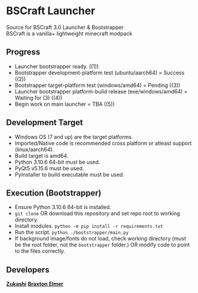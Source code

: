 # BSCraft Launcher

Source for BSCraft 3.0 Launcher & Bootstrapper <br>
BSCraft is a vanilla+ lightweight minecraft modpack 

## Progress

- Launcher bootstrapper ready. ((1))
- Bootstrapper development-platform test (ubuntu/aarch64) = Success ((2))
- Bootstrapper target-platform test (windows/amd64) = Pending ((3))
- Launcher bootstrapper platform-build release (exe/windows/amd64) = Waiting for (3) ((4))
- Begin work on main launcher = TBA ((5))

## Development Target

- Windows OS (7 and up) are the target platforms.
- Imported/Native code is recommended cross platform or atleast support (linux/aarch64).
- Build target is amd64.
- Python 3.10.6 64-bit must be used.
- PyQt5 v5.15.6 must be used.
- PyInstaller to build executable must be used.

## Execution (Bootstrapper)

- Ensure Python 3.10.6 64-bit is installed.
- `git clone` OR download this repository and set repo root to working directory.
- Install modules. `python -m pip install -r requirements.txt`
- Run the script. `python ./bootstrapper/main.py`
- If background image/fonts do not load, check working directory (must be the root folder, not the `bootstrapper` folder.) OR modify code to point to the files correctly.

## Developers
[**Zukashi**](https://github.com/zukashix)
[**Braxton Elmer**](https://github.com/BraxtonElmer)
